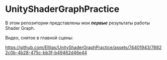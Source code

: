 # UnityShaderGraphPractice

В этом репозитории представлены мои ***первые*** результаты работы Shader Graph.

Видео, снятое в главной сцены:

https://github.com/Elllias/UnityShaderGraphPractice/assets/74401943/78822c0b-4b28-475c-bb3f-b49462d46e44
